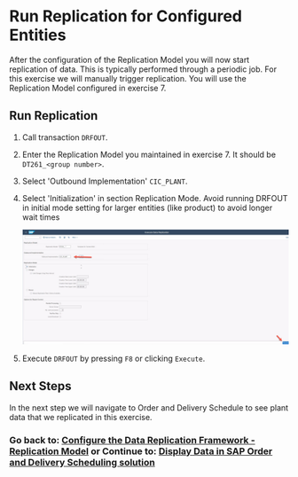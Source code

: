 # Run Replication for Configured Entities
After the configuration of the Replication Model you will now start replication of data. This is typically performed through a periodic job. For this exercise we will manually trigger replication.
You will use the Replication Model configured in exercise 7. 

## Run Replication 

1. Call transaction `DRFOUT`.

2. Enter the Replication Model you maintained in exercise 7. It should be `DT261_<group number>`.

3. Select 'Outbound Implementation' `CIC_PLANT`.

4. Select 'Initialization' in section Replication Mode. Avoid running DRFOUT in initial mode setting for larger entities (like product) to avoid longer wait times

   ![](images/EX8_3.jpg)

8. Execute `DRFOUT` by pressing `F8`  or clicking `Execute`.

## Next Steps

In the next step we will navigate to Order and Delivery Schedule to see plant data that we replicated in this exercise.

### Go back to: [**Configure the Data Replication Framework - Replication Model**](../ex7/README.md) or Continue to: [**Display Data in SAP Order and Delivery Scheduling solution**](../ex3/README.md)
